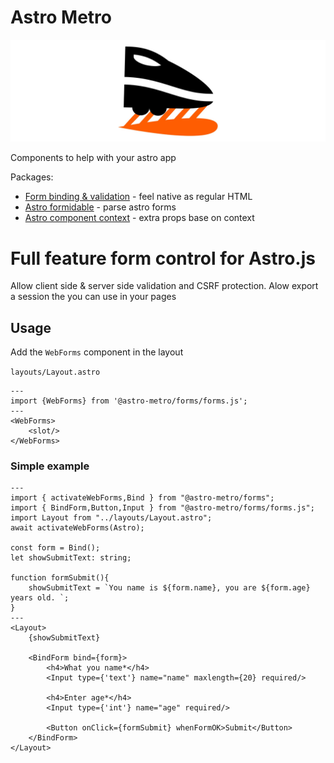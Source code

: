# Astro Metro

![Astro metro icon](./assets/banner.jpeg)

Components to help with your astro app

Packages:
- [Form binding & validation](./packages/forms/README.md) - feel native as regular HTML
- [Astro formidable](./packages/formidable/README.md) - parse astro forms
- [Astro component context](./packages/context/README.md) - extra props base on context


# Full feature form control for Astro.js

Allow client side & server side validation and CSRF protection. Alow export a session the you can use in your pages

## Usage

Add the `WebForms` component in the layout

`layouts/Layout.astro`
```astro
---
import {WebForms} from '@astro-metro/forms/forms.js';
---
<WebForms>
    <slot/>
</WebForms>
```

### Simple example
```astro
---
import { activateWebForms,Bind } from "@astro-metro/forms";
import { BindForm,Button,Input } from "@astro-metro/forms/forms.js";
import Layout from "../layouts/Layout.astro";
await activateWebForms(Astro);

const form = Bind();
let showSubmitText: string;

function formSubmit(){
    showSubmitText = `You name is ${form.name}, you are ${form.age} years old. `;
}
---
<Layout>
    {showSubmitText}

    <BindForm bind={form}>
        <h4>What you name*</h4>
        <Input type={'text'} name="name" maxlength={20} required/>
    
        <h4>Enter age*</h4>
        <Input type={'int'} name="age" required/>
    
        <Button onClick={formSubmit} whenFormOK>Submit</Button>
    </BindForm>
</Layout>
```
